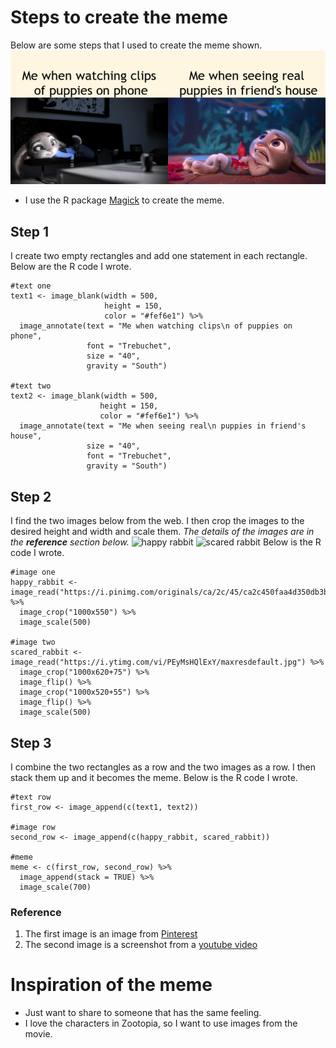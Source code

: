 # Steps to create the meme 
Below are some steps that I used to create the meme shown.
![meme](my_meme.png)

* I use the R package [Magick](https://cran.r-project.org/web/packages/magick/vignettes/intro.html) to create the meme.

## Step 1

I create two empty rectangles and add one statement in each rectangle. Below are the R code I wrote.

```{r}
#text one
text1 <- image_blank(width = 500, 
                     height = 150, 
                     color = "#fef6e1") %>%
  image_annotate(text = "Me when watching clips\n of puppies on phone", 
                 font = "Trebuchet", 
                 size = "40",
                 gravity = "South")

#text two
text2 <- image_blank(width = 500, 
                    height = 150, 
                    color = "#fef6e1") %>%
  image_annotate(text = "Me when seeing real\n puppies in friend's house",
                 size = "40",
                 font = "Trebuchet",
                 gravity = "South")
```

## Step 2

I find the two images below from the web. I then crop the images to the desired height and width and scale them. *The details of the images are in the **reference** section below.*
![happy rabbit](https://i.pinimg.com/originals/ca/2c/45/ca2c450faa4d350db3b79e0b571d0c20.png)
![scared rabbit](https://i.ytimg.com/vi/PEyMsHQlExY/maxresdefault.jpg)
Below is the R code I wrote.

```{r}
#image one
happy_rabbit <- image_read("https://i.pinimg.com/originals/ca/2c/45/ca2c450faa4d350db3b79e0b571d0c20.png") %>%
  image_crop("1000x550") %>%
  image_scale(500)

#image two
scared_rabbit <- image_read("https://i.ytimg.com/vi/PEyMsHQlExY/maxresdefault.jpg") %>%
  image_crop("1000x620+75") %>%
  image_flip() %>%
  image_crop("1000x520+55") %>%
  image_flip() %>%
  image_scale(500)
```

## Step 3

I combine the two rectangles as a row and the two images as a row. I then stack them up and it becomes the meme. Below is the R code I wrote.

```{r]
#text row
first_row <- image_append(c(text1, text2))

#image row
second_row <- image_append(c(happy_rabbit, scared_rabbit))

#meme
meme <- c(first_row, second_row) %>%
  image_append(stack = TRUE) %>%
  image_scale(700)
```

### Reference
1. The first image is an image from [Pinterest](https://www.pinterest.com.au/pin/299419075213364556/)
2. The second image is a screenshot from a [youtube video](https://www.youtube.com/watch?v=PEyMsHQlExY&t=13s)

# Inspiration of the meme

* Just want to share to someone that has the same feeling. 
* I love the characters in Zootopia, so I want to use images from the movie.

